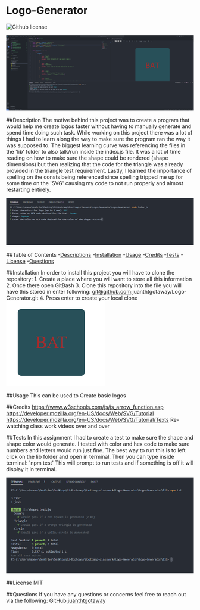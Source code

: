 # Logo-Generator
![Github license](https://shields.io/badge/license-MIT-orange)

![alt text](./images/Final%20result%20.png)

##Description
The motive behind this project was to create a program that would help me create logos faster without having to manually generate and spend time doing such task. While working on this project there was a lot of things I had to learn along the way to make sure the program ran the way it was supposed to. The biggest learning curve was referencing the files in the 'lib' folder to also talk/run inside the index.js file. It was a lot of time reading on how to make sure the shape could be rendered (shape dimensions) but then realizing that the code for the triangle was already provided in the triangle test requirement. Lastly, I learned the importance of spelling on the consts being referenced since spelling tripped me up for some time on the 'SVG' causing my code to not run properly and almost restarting entirely. 

![alt tex](./images/Prompts.png)

##Table of Contents
-[Descriptions](#Descriptions)
-[Installation](#Installation)
-[Usage](#Usage)
-[Credits](#Credits)
-[Tests](#Tests)
-[License](#License)
-[Questions](##Questions)

##Installation
In order to install this project you will have to clone the repository: 
    1. Create a place where you will want to store all this information 
    2. Once there open GitBash
    3. Clone this repository into the file you will have this stored in
            enter following: git@github.com:juanthtgotaway/Logo-Generator.git
    4. Press enter to create your local clone
![alt text](./images/browser%20result.png)

##Usage
This can be used to Create basic logos 

##Credits
https://www.w3schools.com/js/js_arrow_function.asp
https://developer.mozilla.org/en-US/docs/Web/SVG/Tutorial
https://developer.mozilla.org/en-US/docs/Web/SVG/Tutorial/Texts
Re-watching class work videos over and over

##Tests
In this assignment I had to create a test to make sure the shape and shape color would generate. I tested with color and hex code to make sure numbers and letters would run just fine. 
The best way to run this is to left click on the lib folder and open in terminal. 
Then you can type inside terminal: 'npm test'
This will prompt to run tests and if something is off it will display it in terminal. 

![alt text](./images/Test%20reslt.png)

##License
MIT

##Questions
If you have any questions or concerns feel free to reach out via the following:
GitHub:[juanthtgotaway](https://github.com/juanthtgotaway)